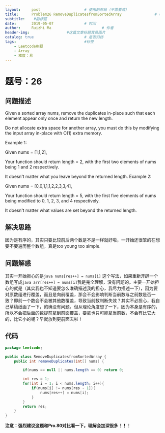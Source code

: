 ```yaml
---
layout:     post   				    # 使用的布局（不需要改）
title:      Problem26 RemoveDuplicatesfromSortedArray				# 标题 
subtitle:    #副标题
date:       2019-05-07 				# 时间
author:     Ruizhi Ma 						# 作者
header-img:              	#这篇文章标题背景图片
catalog: true 						# 是否归档
tags:								#标签
    - Leetcode刷题
    - Array
    - 难度：易
---
```


# 题号：26
## 问题描述
Given a sorted array nums, remove the duplicates in-place such that each element appear only once and return the new length.

Do not allocate extra space for another array, you must do this by modifying the input array in-place with O(1) extra memory.

Example 1:

Given nums = [1,1,2],

Your function should return length = 2, with the first two elements of nums being 1 and 2 respectively.

It doesn't matter what you leave beyond the returned length.
Example 2:

Given nums = [0,0,1,1,1,2,2,3,3,4],

Your function should return length = 5, with the first five elements of nums being modified to 0, 1, 2, 3, and 4 respectively.

It doesn't matter what values are set beyond the returned length.

## 解决思路
因为是有序的，其实只要比较前后两个数是不是一样就好啦，一开始还很笨的在想要不要遍历整个数组，真是too young too simple.

## 问题解惑
其实一开始担心的是```java nums[res++] = nums[i]``` 这个写法，如果重新开辟一个数组写成```java arr[res++] = nums[i]```我是完全理解，没有问题的。主要一开始担心的就是（其实我也不知道要怎么准确描述我的担心，我尽力描述一下），因为要对原数组进行覆盖，而且是向前覆盖，那会不会影响判断当前数与之前数是否一致？即前一个数会不会被其他数覆盖，导致当前数判断失效？其实不必担心，我自己草稿纸画了一下，的确没有问题。但从理论角度想了一下，因为本身是有序的，所以不会把后面的数提前拿到前面覆盖，要拿也只可能拿当前数，不会有比它大的，比它小的呢？早就放到更前面去啦！

## 代码
```java
package leetcode;

public class RemoveDuplicatesfromSortedArray {
    public int removeDuplicates(int[] nums) {

        if(nums == null || nums.length == 0) return 0;

        int res = 1;
        for(int i = 1; i < nums.length; i++){
            if(nums[i] != nums[res - 1]){
                nums[res++] = nums[i];
            }
        }
        return res;
    }
}
```
**注意：强烈建议这题和Pro.80对比看一下，理解会加深很多！！！**